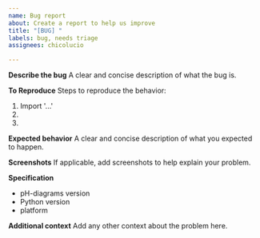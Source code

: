 ```yaml
---
name: Bug report
about: Create a report to help us improve
title: "[BUG] "
labels: bug, needs triage
assignees: chicolucio

---
```


**Describe the bug**
A clear and concise description of what the bug is.

**To Reproduce**
Steps to reproduce the behavior:
1. Import '...'
2.
3.


**Expected behavior**
A clear and concise description of what you expected to happen.

**Screenshots**
If applicable, add screenshots to help explain your problem.

**Specification**
- pH-diagrams version
- Python version
- platform

**Additional context**
Add any other context about the problem here.
